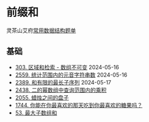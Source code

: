 # 前缀和
灵茶山艾府[常用数据结构题单](https://leetcode.cn/circle/discuss/mOr1u6/)
## 基础
- [303. 区域和检索 - 数组不可变](https://leetcode.cn/problems/range-sum-query-immutable/description/) 2024-05-16
- [2559. 统计范围内的元音字符串数](https://leetcode.cn/problems/count-vowel-strings-in-ranges/description/) 2024-05-16
- [2389. 和有限的最长子序列](https://leetcode.cn/problems/longest-subsequence-with-limited-sum/description/) 2024-05-17
- [2438. 二的幂数组中查询范围内的乘积](https://leetcode.cn/problems/range-product-queries-of-powers/description/)
- [2055. 蜡烛之间的盘子](https://leetcode.cn/problems/plates-between-candles/description/)
- [1744. 你能在你最喜欢的那天吃到你最喜欢的糖果吗？](https://leetcode.cn/problems/can-you-eat-your-favorite-candy-on-your-favorite-day/description/)
- [53. 最大子数组和](https://leetcode.cn/problems/maximum-subarray/description/)